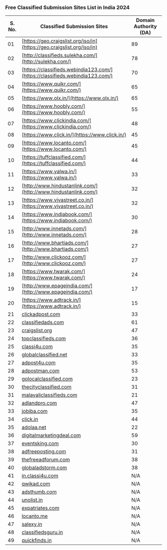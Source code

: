 ### Free Classified Submission Sites List in India 2024

| S. No. | Classified Submission Sites | Domain Authority (DA) |
|--------|-----------------------------|------------------------|
| 01     | [https://geo.craigslist.org/iso/in](https://geo.craigslist.org/iso/in) | 89 |
| 02     | [http://classifieds.sulekha.com/](http://sulekha.com/) | 78 |
| 03     | [https://classifieds.webindia123.com/](https://classifieds.webindia123.com/) | 70 |
| 04     | [https://www.quikr.com/](https://www.quikr.com/) | 65 |
| 05     | [https://www.olx.in/](https://www.olx.in/) | 65 |
| 06     | [https://www.hoobly.com/](https://www.hoobly.com/) | 55 |
| 07     | [https://www.clickindia.com/](https://www.clickindia.com/) | 48 |
| 08     | [https://www.click.in/](https://www.click.in/) | 45 |
| 09     | [https://www.locanto.com/](https://www.locanto.com/) | 45 |
| 10     | [https://tuffclassified.com/](https://tuffclassified.com/) | 44 |
| 11     | [https://www.yalwa.in/](https://www.yalwa.in/) | 33 |
| 12     | [http://www.hindustanlink.com/](http://www.hindustanlink.com/) | 32 |
| 13     | [https://www.vivastreet.co.in/](https://www.vivastreet.co.in/) | 32 |
| 14     | [https://www.indiabook.com/](https://www.indiabook.com/) | 30 |
| 15     | [http://www.innetads.com/](http://www.innetads.com/) | 28 |
| 16     | [http://www.bhartiads.com/](http://www.bhartiads.com/) | 27 |
| 17     | [http://www.clickooz.com/](http://www.clickooz.com/) | 27 |
| 18     | [https://www.twarak.com/](https://www.twarak.com/) | 24 |
| 19     | [http://www.epageindia.com/](http://www.epageindia.com/) | 17 |
| 20     | [https://www.adtrack.in/](https://www.adtrack.in/) | 15 |
| 21     | [clickadpost.com](https://www.clickadpost.com) | 33 |
| 22     | [classifiedads.com](https://www.classifiedads.com) | 61 |
| 23     | [craigslist.org](https://www.craigslist.org) | 47 |
| 24     | [topclassifieds.com](https://www.topclassifieds.com) | 36 |
| 25     | [classi4u.com](https://www.classi4u.com) | 35 |
| 26     | [globalclassified.net](https://www.globalclassified.net) | 33 |
| 27     | [adpost4u.com](https://www.adpost4u.com) | 35 |
| 28     | [adpostman.com](https://www.adpostman.com) | 53 |
| 29     | [golocalclassified.com](https://www.golocalclassified.com) | 23 |
| 30     | [thecityclassified.com](https://www.thecityclassified.com) | 31 |
| 31     | [malayaliclassifieds.com](https://www.malayaliclassifieds.com) | 21 |
| 32     | [adlandpro.com](https://www.adlandpro.com) | 47 |
| 33     | [jobiba.com](https://www.jobiba.com) | 35 |
| 34     | [click.in](https://www.click.in) | 44 |
| 35     | [adolaa.net](https://www.adolaa.net) | 22 |
| 36     | [digitalmarketingdeal.com](https://www.digitalmarketingdeal.com) | 59 |
| 37     | [eventsking.com](https://www.eventsking.com) | 30 |
| 38     | [adfreeposting.com](https://www.adfreeposting.com) | 31 |
| 39     | [thefreeadforum.com](https://www.thefreeadforum.com) | 38 |
| 40     | [globaladstorm.com](https://www.globaladstorm.com) | 38 |
| 41     | [in.classi4u.com](http://in.classi4u.com) | N/A |
| 42     | [qwikad.com](http://qwikad.com) | N/A |
| 43     | [adsthumb.com](http://www.adsthumb.com) | N/A |
| 44     | [unolist.in](http://unolist.in) | N/A |
| 45     | [expatriates.com](http://www.expatriates.com) | N/A |
| 46     | [locanto.me](http://www.locanto.me) | N/A |
| 47     | [salexy.in](http://salexy.in) | N/A |
| 48     | [classifiedsguru.in](http://www.classifiedsguru.in) | N/A |
| 49     | [quickfinds.in](http://quickfinds.in) | N/A |
